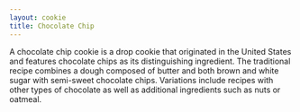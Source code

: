 ```yaml
---
layout: cookie
title: Chocolate Chip
---
```

A chocolate chip cookie is a drop cookie that originated in the United States and features chocolate chips as its distinguishing ingredient. The traditional recipe combines a dough composed of butter and both brown and white sugar with semi-sweet chocolate chips. Variations include recipes with other types of chocolate as well as additional ingredients such as nuts or oatmeal.
